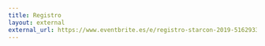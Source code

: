 ```yaml
---
title: Registro
layout: external
external_url: https://www.eventbrite.es/e/registro-starcon-2019-51629332724?utm_term=eventname_text
---
```

